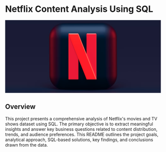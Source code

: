 # Netflix Content Analysis Using SQL 
![Netflix_logo](https://github.com/misba-coder/Netflix_SQL_project/blob/main/logo.png)
##  Overview
This project presents a comprehensive analysis of Netflix's movies and TV shows dataset using SQL. The primary objective is to extract meaningful insights and answer key business questions related to content distribution, trends, and audience preferences. This README outlines the project goals, analytical approach, SQL-based solutions, key findings, and conclusions drawn from the data.
